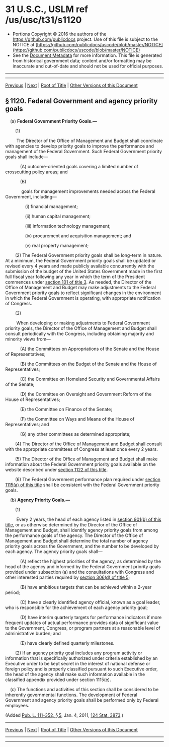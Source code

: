 ---
---

# 31 U.S.C., USLM ref /us/usc/t31/s1120

* Portions Copyright © 2016 the authors of the https://github.com/publicdocs project.
  Use of this file is subject to the NOTICE at [https://github.com/publicdocs/uscode/blob/master/NOTICE](https://github.com/publicdocs/uscode/blob/master/NOTICE)
* See the [Document Metadata](././../../../../..//README.md) for more information.
  This file is generated from historical government data; content and/or formatting may be inaccurate and out-of-date and should not be used for official purposes.

----------
----------

[Previous](./../../../../..//us/usc/t31/stII/ch11/m__us_usc_t31_s1119.md) | [Next](./../../../../..//us/usc/t31/stII/ch11/m__us_usc_t31_s1121.md) | [Root of Title](./../../../../../) | [Other Versions of this Document](https://publicdocs.github.io/go/links?ns=uslm&ref=%2Fus%2Fusc%2Ft31%2Fs1120)

## § 1120. Federal Government and agency priority goals

    (a) __Federal Government Priority Goals.—__ 

        (1)

         The Director of the Office of Management and Budget shall coordinate with agencies to develop priority goals to improve the performance and management of the Federal Government. Such Federal Government priority goals shall include—

            (A) outcome-oriented goals covering a limited number of crosscutting policy areas; and

            (B)

             goals for management improvements needed across the Federal Government, including—

                (i) financial management;

                (ii) human capital management;

                (iii) information technology management;

                (iv) procurement and acquisition management; and

                (v) real property management;

        (2) The Federal Government priority goals shall be long-term in nature. At a minimum, the Federal Government priority goals shall be updated or revised every 4 years and made publicly available concurrently with the submission of the budget of the United States Government made in the first full fiscal year following any year in which the term of the President commences under [section 101 of title 3][/us/usc/t3/s101]. As needed, the Director of the Office of Management and Budget may make adjustments to the Federal Government priority goals to reflect significant changes in the environment in which the Federal Government is operating, with appropriate notification of Congress.

        (3)

         When developing or making adjustments to Federal Government priority goals, the Director of the Office of Management and Budget shall consult periodically with the Congress, including obtaining majority and minority views from—

            (A) the Committees on Appropriations of the Senate and the House of Representatives;

            (B) the Committees on the Budget of the Senate and the House of Representatives;

            (C) the Committee on Homeland Security and Governmental Affairs of the Senate;

            (D) the Committee on Oversight and Government Reform of the House of Representatives;

            (E) the Committee on Finance of the Senate;

            (F) the Committee on Ways and Means of the House of Representatives; and

            (G) any other committees as determined appropriate;

        (4) The Director of the Office of Management and Budget shall consult with the appropriate committees of Congress at least once every 2 years.

        (5) The Director of the Office of Management and Budget shall make information about the Federal Government priority goals available on the website described under [section 1122 of this title][/us/usc/t31/s1122].

        (6) The Federal Government performance plan required under [section 1115(a) of this title][/us/usc/t31/s1115/a] shall be consistent with the Federal Government priority goals.

    (b) __Agency Priority Goals.—__ 

        (1)

         Every 2 years, the head of each agency listed in [section 901(b) of this title][/us/usc/t31/s901/b], or as otherwise determined by the Director of the Office of Management and Budget, shall identify agency priority goals from among the performance goals of the agency. The Director of the Office of Management and Budget shall determine the total number of agency priority goals across the Government, and the number to be developed by each agency. The agency priority goals shall—

            (A) reflect the highest priorities of the agency, as determined by the head of the agency and informed by the Federal Government priority goals provided under subsection (a) and the consultations with Congress and other interested parties required by [section 306(d) of title 5][/us/usc/t5/s306/d];

            (B) have ambitious targets that can be achieved within a 2-year period;

            (C) have a clearly identified agency official, known as a goal leader, who is responsible for the achievement of each agency priority goal;

            (D) have interim quarterly targets for performance indicators if more frequent updates of actual performance provides data of significant value to the Government, Congress, or program partners at a reasonable level of administrative burden; and

            (E) have clearly defined quarterly milestones.

        (2) If an agency priority goal includes any program activity or information that is specifically authorized under criteria established by an Executive order to be kept secret in the interest of national defense or foreign policy and is properly classified pursuant to such Executive order, the head of the agency shall make such information available in the classified appendix provided under section 1115(e).

    (c) The functions and activities of this section shall be considered to be inherently governmental functions. The development of Federal Government and agency priority goals shall be performed only by Federal employees.

(Added [Pub. L. 111–352, § 5][/us/pl/111/352/s5], Jan. 4, 2011, [124 Stat. 3873][/us/stat/124/3873].)

----------

[Previous](./../../../../..//us/usc/t31/stII/ch11/m__us_usc_t31_s1119.md) | [Next](./../../../../..//us/usc/t31/stII/ch11/m__us_usc_t31_s1121.md) | [Root of Title](./../../../../../) | [Other Versions of this Document](https://publicdocs.github.io/go/links?ns=uslm&ref=%2Fus%2Fusc%2Ft31%2Fs1120)

----------
----------

[/us/usc/t3/s101]: https://publicdocs.github.io/go/links?ns=uslm&ref=%2Fus%2Fusc%2Ft3%2Fs101
[/us/usc/t31/s1122]: https://publicdocs.github.io/go/links?ns=uslm&ref=%2Fus%2Fusc%2Ft31%2Fs1122
[/us/usc/t31/s1115/a]: https://publicdocs.github.io/go/links?ns=uslm&ref=%2Fus%2Fusc%2Ft31%2Fs1115%2Fa
[/us/usc/t31/s901/b]: https://publicdocs.github.io/go/links?ns=uslm&ref=%2Fus%2Fusc%2Ft31%2Fs901%2Fb
[/us/usc/t5/s306/d]: https://publicdocs.github.io/go/links?ns=uslm&ref=%2Fus%2Fusc%2Ft5%2Fs306%2Fd
[/us/pl/111/352/s5]: https://publicdocs.github.io/go/links?ns=uslm&ref=%2Fus%2Fpl%2F111%2F352%2Fs5
[/us/stat/124/3873]: https://publicdocs.github.io/go/links?ns=uslm&ref=%2Fus%2Fstat%2F124%2F3873


